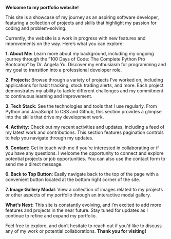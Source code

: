 **Welcome to my portfolio website!**

This site is a showcase of my journey as an aspiring software developer, featuring a collection of projects and skills that highlight my passion for coding and problem-solving.

Currently, the website is a work in progress with new features and improvements on the way. Here’s what you can explore:

**1. About Me:** Learn more about my background, including my ongoing journey through the "100 Days of Code: The Complete Python Pro Bootcamp" by Dr. Angela Yu. Discover my enthusiasm for programming and my goal to transition into a professional developer role.

**2. Projects:** Browse through a variety of projects I’ve worked on, including applications for habit tracking, stock trading alerts, and more. Each project demonstrates my ability to tackle different challenges and my commitment to continuous learning and improvement.

**3. Tech Stack:** See the technologies and tools that I use regularly. From Python and JavaScript to CSS and Github, this section provides a glimpse into the skills that drive my development work.

**4. Activity:** Check out my recent activities and updates, including a feed of my latest work and contributions. This section features pagination controls to help you navigate through my updates.

**5. Contact:** Get in touch with me if you’re interested in collaborating or if you have any questions. I welcome the opportunity to connect and explore potential projects or job opportunities. You can also use the contact form to send me a direct message.

**6. Back to Top Button**: Easily navigate back to the top of the page with a convenient button located at the bottom right corner of the site.

**7. Image Gallery Modal**: View a collection of images related to my projects or other aspects of my portfolio through an interactive modal gallery.

**What’s Next:** This site is constantly evolving, and I’m excited to add more features and projects in the near future. Stay tuned for updates as I continue to refine and expand my portfolio.

Feel free to explore, and don’t hesitate to reach out if you’d like to discuss any of my work or potential collaborations. **Thank you for visiting!**
